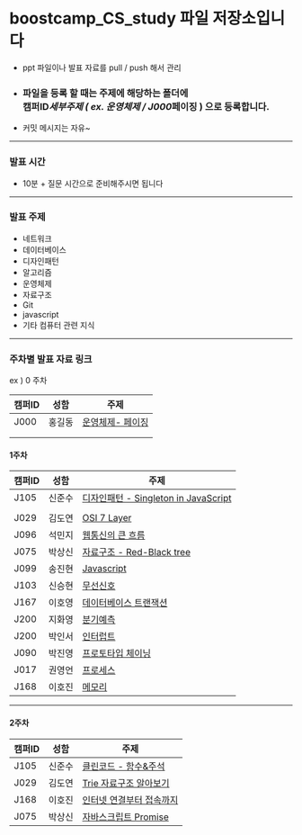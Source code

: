 # boostcamp_CS_study 파일 저장소입니다

- ppt 파일이나 발표 자료를 pull / push 해서 관리

- ### 파일을 등록 할 때는 주제에 해당하는 폴더에 <br> 캠퍼ID*세부주제 ( ex. 운영체제 / J000*페이징 ) 으로 등록합니다.

- 커밋 메시지는 자유~

---

### 발표 시간

- 10분 + 질문 시간으로 준비해주시면 됩니다

---

### 발표 주제

- 네트워크
- 데이터베이스
- 디자인패턴
- 알고리즘
- 운영체제
- 자료구조
- Git
- javascript
- 기타 컴퓨터 관련 지식

---

### 주차별 발표 자료 링크

ex ) 0 주차

| 캠퍼ID | 성함   | 주제                                                                                                                                                               |
| ------ | ------ | ------------------------------------------------------------------------------------------------------------------------------------------------------------------ |
| J000   | 홍길동 | [운영체제- 페이징](https://github.com/SSH1997/boostcamp_CS_study_files/blob/master/5.%20%EC%9A%B4%EC%98%81%EC%B2%B4%EC%A0%9C/J000_%ED%8E%98%EC%9D%B4%EC%A7%95.txt) |
|        |        |                                                                                                                                                                    |
|        |        |                                                                                                                                                                    |

#### 1주차

| 캠퍼ID | 성함   | 주제                                                                                                                                                                                                                      |
| ------ | ------ | ------------------------------------------------------------------------------------------------------------------------------------------------------------------------------------------------------------------------- |
| J105   | 신준수 | [디자인패턴 - Singleton in JavaScript](https://github.com/SSH1997/boostcamp_CS_study_files/blob/master/3.%20%EB%94%94%EC%9E%90%EC%9D%B8%ED%8C%A8%ED%84%B4/J105_Singleton%20in%20JavaScript.pdf)                           |
|        |        |                                                                                                                                                                                                                           |
| J029   | 김도연 | [OSI 7 Layer](https://github.com/SSH1997/boostcamp_CS_study_files/blob/master/1.%20%EB%84%A4%ED%8A%B8%EC%9B%8C%ED%81%AC/J029_OSI7layer.pdf)                                                                               |
| J096   | 석민지 | [웹통신의 큰 흐름](https://github.com/SSH1997/boostcamp_CS_study_files/blob/master/1.%20%EB%84%A4%ED%8A%B8%EC%9B%8C%ED%81%AC/J096_%EC%9B%B9%20%ED%86%B5%EC%8B%A0%EC%9D%98%20%ED%81%B0%20%ED%9D%90%EB%A6%84.pptx)          |
| J075   | 박상신 | [자료구조 - Red-Black tree](https://github.com/SSH1997/boostcamp_CS_study_files/blob/master/6.%20자료구조/red-black-tree-J075박상신.pdf)                                                                            |
| J099   | 송진현 | [Javascript](https://github.com/SSH1997/boostcamp_CS_study_files/blob/master/8.%20Javascript/J099_%EC%9D%B4%EB%B2%A4%ED%8A%B8%EB%A3%A8%ED%94%84.pdf)                                                                      |
| J103   | 신승현 | [무선신호](https://github.com/SSH1997/boostcamp_CS_study_files/blob/master/1.%20%EB%84%A4%ED%8A%B8%EC%9B%8C%ED%81%AC/J103_RemoteSignal.pptx)                                                                              |
| J167   | 이호영 | [데이터베이스 트랜잭션](https://github.com/SSH1997/boostcamp_CS_study_files/blob/master/2.%20%EB%8D%B0%EC%9D%B4%ED%84%B0%EB%B2%A0%EC%9D%B4%EC%8A%A4/J167_%ED%8A%B8%EB%9E%9C%EC%9E%AD%EC%85%98.pptx)                       |
| J200   | 지화영 | [분기예측](https://github.com/SSH1997/boostcamp_CS_study_files/blob/master/9.%20%EA%B8%B0%ED%83%80%20%EC%BB%B4%ED%93%A8%ED%84%B0%20%EA%B4%80%EB%A0%A8%20%EC%A7%80%EC%8B%9D/J200_%EB%B6%84%EA%B8%B0%EC%98%88%EC%B8%A1.pdf) |
| J200   | 박인서 | [인터럽트](https://github.com/SSH1997/boostcamp_CS_study_files/blob/master/5.%20%EC%9A%B4%EC%98%81%EC%B2%B4%EC%A0%9C/Interrupt.md)                                                                                        |
| J090   | 박진영 | [프로토타입 체이닝](https://github.com/SSH1997/boostcamp_CS_study_files/blob/master/8.%20Javascript/J090_Prototype_Chaining.pdf)                                                                                          |
| J017   | 권영언 | [프로세스](https://github.com/SSH1997/boostcamp_CS_study_files/blob/master/5.%20%EC%9A%B4%EC%98%81%EC%B2%B4%EC%A0%9C/J017_process.md)                                                                                     |
| J168   | 이호진 | [메모리](https://github.com/SSH1997/boostcamp_CS_study_files/blob/master/5.%20%EC%9A%B4%EC%98%81%EC%B2%B4%EC%A0%9C/J168_%EB%A9%94%EB%AA%A8%EB%A6%AC.pptx)                                                                 |

---

#### 2주차

| 캠퍼ID | 성함   | 주제                                                                                                                                                                                                                                                                          |
| ------ | ------ | ----------------------------------------------------------------------------------------------------------------------------------------------------------------------------------------------------------------------------------------------------------------------------- |
| J105   | 신준수 | [클린코드 - 함수&주석](https://github.com/SSH1997/boostcamp_CS_study_files/blob/master/9.%20%EA%B8%B0%ED%83%80%20%EC%BB%B4%ED%93%A8%ED%84%B0%20%EA%B4%80%EB%A0%A8%20%EC%A7%80%EC%8B%9D/J105_%ED%81%B4%EB%A6%B0%EC%BD%94%EB%93%9C_%ED%95%A8%EC%88%98%26%EC%A3%BC%EC%84%9D.pdf) |
| J029   | 김도연 | [Trie 자료구조 알아보기](https://github.com/SSH1997/boostcamp_CS_study_files/blob/master/6.%20%EC%9E%90%EB%A3%8C%EA%B5%AC%EC%A1%B0/J029_Trie.pdf)                                                                                                                             |
| J168   | 이호진 | [인터넷 연결부터 접속까지](https://github.com/SSH1997/boostcamp_CS_study_files/blob/master/1.%20%EB%84%A4%ED%8A%B8%EC%9B%8C%ED%81%AC/J168_%EC%9D%B8%ED%84%B0%EB%84%B7%EC%97%B0%EA%B2%B0%EB%B6%80%ED%84%B0%EC%A0%91%EC%86%8D%EA%B9%8C%EC%A7%80.pptx)                           |
| J075   | 박상신 | [자바스크립트 Promise](https://github.com/SSH1997/boostcamp_CS_study_files/blob/master/8.%20Javascript/J075%20Javascript-Promise%20AsyncAwait.pdf)                           |
